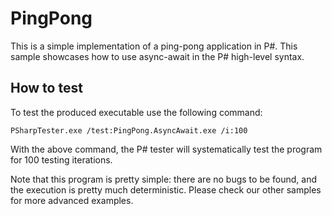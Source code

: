 PingPong
========
This is a simple implementation of a ping-pong application in P#. This sample showcases how to use async-await in the P# high-level syntax.

## How to test

To test the produced executable use the following command:
```
PSharpTester.exe /test:PingPong.AsyncAwait.exe /i:100
```
With the above command, the P# tester will systematically test the program for 100 testing iterations.

Note that this program is pretty simple: there are no bugs to be found, and the execution is pretty much deterministic. Please check our other samples for more advanced examples.
